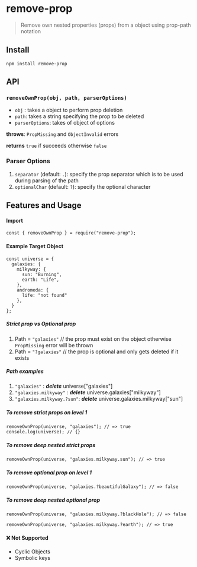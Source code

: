 # remove-prop

> Remove own nested properties (props) from a object using prop-path notation

## Install

`npm install remove-prop`

## API

### `removeOwnProp(obj, path, parserOptions)`

- `obj` : takes a object to perform prop deletion
- `path`: takes a string specifying the prop to be deleted
- `parserOptions`: takes of object of options

**throws**: `PropMissing` and `ObjectInvalid` errors

**returns** `true` if succeeds otherwise `false`

### Parser Options

1. `separator` (default: `.`): specify the prop separator which is to be used during parsing of the path
2. `optionalChar` (default: `?`): specify the optional character

## Features and Usage

#### Import

```
const { removeOwnProp } = require("remove-prop");
```

#### Example Target Object

```
const universe = {
  galaxies: {
    milkyway: {
      sun: "Burning",
      earth: "Life",
    },
    andromeda: {
      life: "not found"
    },
  }
};
```

##### Strict prop vs Optional prop

1. Path = `"galaxies"` // the prop must exist on the object otherwise `PropMissing` error will be thrown
2. Path = `"?galaxies"` // the prop is optional and only gets deleted if it exists

##### Path examples

1. `"galaxies"` : **_delete_** universe["galaxies"]
2. `"galaxies.milkyway"` : **_delete_** universe.galaxies["milkyway"]
3. `"galaxies.milkyway.?sun"`: **_delete_** universe.galaxies.milkyway["sun"]

##### To remove strict props on level 1

```
removeOwnProp(universe, "galaxies"); // => true
console.log(universe); // {}
```

##### To remove deep nested strict props

```
removeOwnProp(universe, "galaxies.milkyway.sun"); // => true
```

##### To remove optional prop on level 1

```
removeOwnProp(universe, "galaxies.?beautifulGalaxy"); // => false
```

##### To remove deep nested optional prop

```
removeOwnProp(universe, "galaxies.milkyway.?blackHole"); // => false
```

```
removeOwnProp(universe, "galaxies.milkyway.?earth"); // => true
```

#### ❌ Not Supported

- Cyclic Objects
- Symbolic keys
